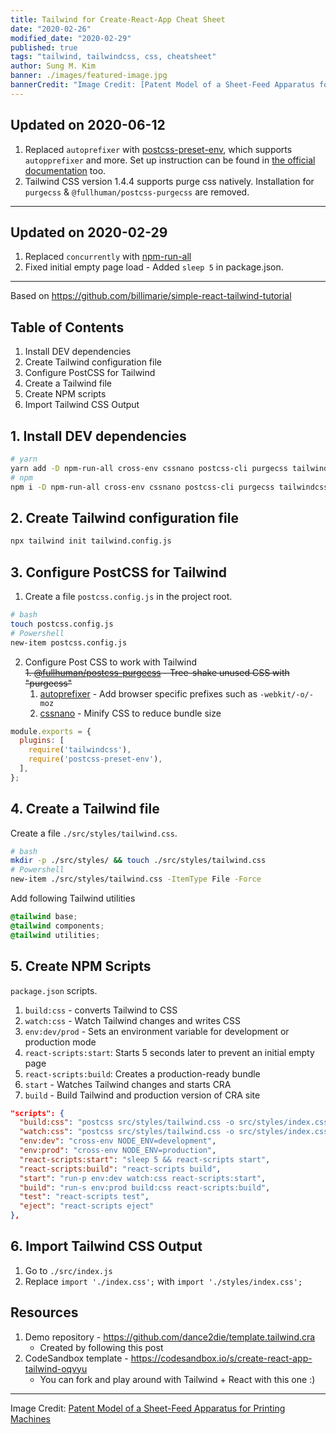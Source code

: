 ```yaml
---
title: Tailwind for Create-React-App Cheat Sheet
date: "2020-02-26"
modified_date: "2020-02-29"
published: true
tags: "tailwind, tailwindcss, css, cheatsheet"
author: Sung M. Kim
banner: ./images/featured-image.jpg
bannerCredit: "Image Credit: [Patent Model of a Sheet-Feed Apparatus for Printing Machines](https://www.si.edu/object/nmah_998909)"
---
```


## **Updated on 2020-06-12**

1. Replaced `autoprefixer` with [postcss-preset-env](https://github.com/csstools/postcss-preset-env#autoprefixer), which supports `autopprefixer` and more. Set up instruction can be found in [the official documentation](https://tailwindcss.com/docs/using-with-preprocessors/#future-css-features) too.
1.  Tailwind CSS version 1.4.4 supports purge css natively. Installation for `purgecss` & `@fullhuman/postcss-purgecss` are removed.

---

## **Updated on 2020-02-29**

1. Replaced `concurrently` with [npm-run-all](https://www.npmjs.com/package/npm-run-all)
2. Fixed initial empty page load - Added `sleep 5` in package.json.

---

Based on https://github.com/billimarie/simple-react-tailwind-tutorial

## Table of Contents

1. Install DEV dependencies
1. Create Tailwind configuration file
1. Configure PostCSS for Tailwind
1. Create a Tailwind file
1. Create NPM scripts
1. Import Tailwind CSS Output

## 1. Install DEV dependencies

```bash
# yarn
yarn add -D npm-run-all cross-env cssnano postcss-cli purgecss tailwindcss postcss-preset-env
# npm
npm i -D npm-run-all cross-env cssnano postcss-cli purgecss tailwindcss postcss-preset-env
```

## 2. Create Tailwind configuration file

```bash
npx tailwind init tailwind.config.js
```

## 3. Configure PostCSS for Tailwind

1. Create a file `postcss.config.js` in the project root.

```bash
# bash
touch postcss.config.js
# Powershell
new-item postcss.config.js
```

2. Configure Post CSS to work with Tailwind  
   ~~1. [@fullhuman/postcss-purgecss][@fullhuman/postcss-purgecss] - Tree-shake unused CSS with "purgecss"~~
   1. [autoprefixer][autoprefixer] - Add browser specific prefixes such as `-webkit/-o/-moz`
   1. [cssnano][cssnano] - Minify CSS to reduce bundle size

```js
module.exports = {
  plugins: [
    require('tailwindcss'),
    require('postcss-preset-env'),
  ],
};
```

## 4. Create a Tailwind file

Create a file `./src/styles/tailwind.css`.

```bash
# bash
mkdir -p ./src/styles/ && touch ./src/styles/tailwind.css
# Powershell
new-item ./src/styles/tailwind.css -ItemType File -Force
```

Add following Tailwind utilities

```css
@tailwind base;
@tailwind components;
@tailwind utilities;
```

## 5. Create NPM Scripts

`package.json` scripts.

1. `build:css` - converts Tailwind to CSS
1. `watch:css` - Watch Tailwind changes and writes CSS
1. `env:dev/prod` - Sets an environment variable for development or production mode
1. `react-scripts:start`: Starts 5 seconds later to prevent an initial empty page
1. `react-scripts:build`: Creates a production-ready bundle
1. `start` - Watches Tailwind changes and starts CRA
1. `build` - Build Tailwind and production version of CRA site

```json
"scripts": {
  "build:css": "postcss src/styles/tailwind.css -o src/styles/index.css",
  "watch:css": "postcss src/styles/tailwind.css -o src/styles/index.css --watch",
  "env:dev": "cross-env NODE_ENV=development",
  "env:prod": "cross-env NODE_ENV=production",
  "react-scripts:start": "sleep 5 && react-scripts start",
  "react-scripts:build": "react-scripts build",
  "start": "run-p env:dev watch:css react-scripts:start",
  "build": "run-s env:prod build:css react-scripts:build",
  "test": "react-scripts test",
  "eject": "react-scripts eject"
},
```

## 6. Import Tailwind CSS Output

1. Go to `./src/index.js`
1. Replace `import './index.css';` with `import './styles/index.css';`

[@fullhuman/postcss-purgecss]: https://github.com/FullHuman/postcss-purgecss
[autoprefixer]: https://autoprefixer.github.io/
[cssnano]: https://cssnano.co/

## Resources

1. Demo repository - https://github.com/dance2die/template.tailwind.cra
   - Created by following this post
2. CodeSandbox template - https://codesandbox.io/s/create-react-app-tailwind-oqvyu
   - You can fork and play around with Tailwind + React with this one :)

---

Image Credit: [Patent Model of a Sheet-Feed Apparatus for Printing Machines](https://www.si.edu/object/nmah_998909)

